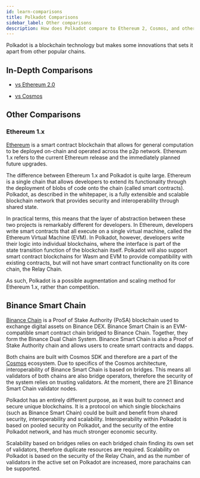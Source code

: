 ```yaml
---
id: learn-comparisons
title: Polkadot Comparisons
sidebar_label: Other comparisons
description: How does Polkadot compare to Ethereum 2, Cosmos, and other chains?
---
```


Polkadot is a blockchain technology but makes some innovations that sets it apart from other popular
chains.

## In-Depth Comparisons

- [vs Ethereum 2.0](learn-comparisons-ethereum-2.md)

- [vs Cosmos](learn-comparisons-cosmos.md)

## Other Comparisons

### Ethereum 1.x

[Ethereum](https://ethereum.org) is a smart contract blockchain that allows for general computation
to be deployed on-chain and operated across the p2p network. Ethereum 1.x refers to the current
Ethereum release and the immediately planned future upgrades.

The difference between Ethereum 1.x and Polkadot is quite large. Ethereum is a single chain that
allows developers to extend its functionality through the deployment of blobs of code onto the chain
(called smart contracts). Polkadot, as described in the whitepaper, is a fully extensible and
scalable blockchain network that provides security and interoperability through shared state.

In practical terms, this means that the layer of abstraction between these two projects is
remarkably different for developers. In Ethereum, developers write smart contracts that all execute
on a single virtual machine, called the Ethereum Virtual Machine (EVM). 
In Polkadot, however, developers write their logic into individual blockchains, where the interface 
is part of the state transition function of the blockchain itself.
Polkadot will also support smart contract blockchains for Wasm and EVM to provide compatibility with
existing contracts, but will not have smart contract functionality on its core chain, the Relay
Chain.

As such, Polkadot is a possible augmentation and scaling method for Ethereum 1.x, rather than
competition.

## Binance Smart Chain

[Binance Chain](https://www.binance.com) is a Proof of Stake Authority (PoSA) blockchain used to exchange
digital assets on Binance DEX. Binance Smart Chain is an EVM-compatible smart contract chain bridged
to Binance Chain. Together, they form the Binance Dual Chain System. Binance Smart Chain is also a
Proof of Stake Authority chain and allows users to create smart contracts and dapps.

Both chains are built with Cosmos SDK and therefore are a part of the
[Cosmos](learn-comparisons-cosmos.md) ecosystem. Due to specifics
of the Cosmos architecture, interoperability of Binance Smart Chain is based on bridges. This means
all validators of both chains are also bridge operators, therefore the security of the system relies
on trusting validators. At the moment, there are 21 Binance Smart Chain validator nodes.

Polkadot has an entirely different purpose, as it was built to connect and secure unique
blockchains. It is a protocol on which single blockchains (such as Binance Smart Chain) could be
built and benefit from shared security, interoperability and scalability. Interoperability within
Polkadot is based on pooled security on Polkadot, and the security of the entire Polkadot network,
and has much stronger economic security.

Scalability based on bridges relies on each bridged chain finding its own set of validators,
therefore duplicate resources are required. Scalability on Polkadot is based on the security of the
Relay Chain, and as the number of validators in the active set on Polkadot are increased, more
parachains can be supported.
